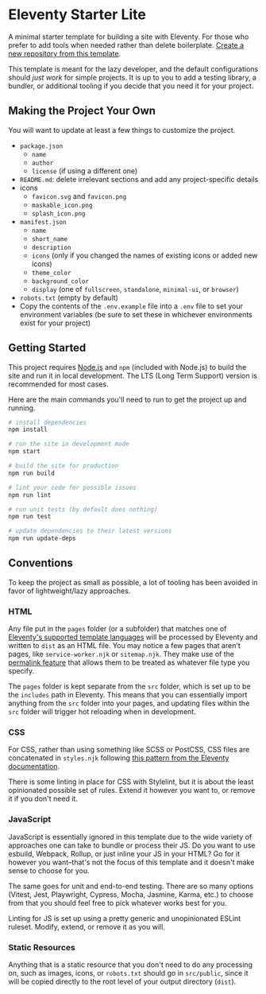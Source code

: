 # Eleventy Starter Lite

A minimal starter template for building a site with Eleventy. For those who prefer to add tools when needed rather than delete boilerplate. [Create a new repository from this template](https://github.com/dustin-jw/eleventy-starter-lite/generate).

This template is meant for the lazy developer, and the default configurations should _just work_ for simple projects. It is up to you to add a testing library, a bundler, or additional tooling if you decide that you need it for your project.

## Making the Project Your Own

You will want to update at least a few things to customize the project.

- `package.json`
  - `name`
  - `author`
  - `license` (if using a different one)
- `README.md`: delete irrelevant sections and add any project-specific details
- icons
  - `favicon.svg` and `favicon.png`
  - `maskable_icon.png`
  - `splash_icon.png`
- `manifest.json`
  - `name`
  - `short_name`
  - `description`
  - `icons` (only if you changed the names of existing icons or added new icons)
  - `theme_color`
  - `background_color`
  - `display` (one of `fullscreen`, `standalone`, `minimal-ui`, or `browser`)
- `robots.txt` (empty by default)
- Copy the contents of the `.env.example` file into a `.env` file to set your environment variables (be sure to set these in whichever environments exist for your project)

## Getting Started

This project requires [Node.js](https://nodejs.org) and `npm` (included with Node.js) to build the site and run it in local development. The LTS (Long Term Support) version is recommended for most cases.

Here are the main commands you'll need to run to get the project up and running.

```sh
# install dependencies
npm install

# run the site in development mode
npm start

# build the site for production
npm run build

# lint your code for possible issues
npm run lint

# run unit tests (by default does nothing)
npm run test

# update dependencies to their latest versions
npm run update-deps
```

## Conventions

To keep the project as small as possible, a lot of tooling has been avoided in favor of lightweight/lazy approaches.

### HTML

Any file put in the `pages` folder (or a subfolder) that matches one of [Eleventy's supported template languages](https://www.11ty.dev/docs/languages/) will be processed by Eleventy and written to `dist` as an HTML file. You may notice a few pages that aren't pages, like `service-worker.njk` or `sitemap.njk`. They make use of the [permalink feature](https://www.11ty.dev/docs/permalinks/) that allows them to be treated as whatever file type you specify.

The `pages` folder is kept separate from the `src` folder, which is set up to be the `includes` path in Eleventy. This means that you can essentially import anything from the `src` folder into your pages, and updating files within the `src` folder will trigger hot reloading when in development.

### CSS

For CSS, rather than using something like SCSS or PostCSS, CSS files are concatenated in `styles.njk` following [this pattern from the Eleventy documentation](https://www.11ty.dev/docs/quicktips/concatenate/).

There is some linting in place for CSS with Stylelint, but it is about the least opinionated possible set of rules. Extend it however you want to, or remove it if you don't need it.

### JavaScript

JavaScript is essentially ignored in this template due to the wide variety of approaches one can take to bundle or process their JS. Do you want to use esbuild, Webpack, Rollup, or just inline your JS in your HTML? Go for it however you want–that's not the focus of this template and it doesn't make sense to choose for you.

The same goes for unit and end-to-end testing. There are so many options (Vitest, Jest, Playwright, Cypress, Mocha, Jasmine, Karma, etc.) to choose from that you should feel free to pick whatever works best for you.

Linting for JS is set up using a pretty generic and unopinionated ESLint ruleset. Modify, extend, or remove it as you will.

### Static Resources

Anything that is a static resource that you don't need to do any processing on, such as images, icons, or `robots.txt` should go in `src/public`, since it will be copied directly to the root level of your output directory (`dist`).
